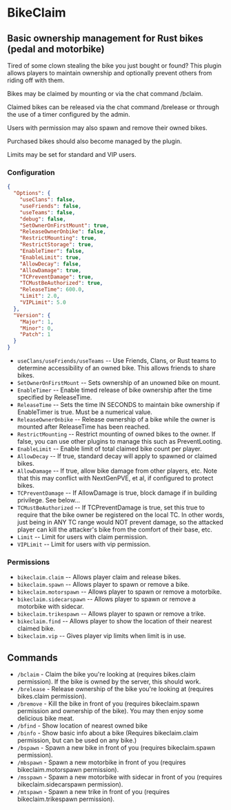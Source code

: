# BikeClaim
## Basic ownership management for Rust bikes (pedal and motorbike)

Tired of some clown stealing the bike you just bought or found?  This plugin allows players to maintain ownership and optionally prevent others from riding off with them.

Bikes may be claimed by mounting or via the chat command /bclaim.

Claimed bikes can be released via the chat command /brelease or through the use of a timer configured by the admin.

Users with permission may also spawn and remove their owned bikes.

Purchased bikes should also become managed by the plugin.

Limits may be set for standard and VIP users.

### Configuration
```json
{
  "Options": {
    "useClans": false,
    "useFriends": false,
    "useTeams": false,
    "debug": false,
    "SetOwnerOnFirstMount": true,
    "ReleaseOwnerOnbike": false,
    "RestrictMounting": true,
    "RestrictStorage": true,
    "EnableTimer": false,
    "EnableLimit": true,
    "AllowDecay": false,
    "AllowDamage": true,
    "TCPreventDamage": true,
    "TCMustBeAuthorized": true,
    "ReleaseTime": 600.0,
    "Limit": 2.0,
    "VIPLimit": 5.0
  },
  "Version": {
    "Major": 1,
    "Minor": 0,
    "Patch": 1
  }
}
```

- `useClans/useFriends/useTeams` -- Use Friends, Clans, or Rust teams to determine accessibility of an owned bike.  This allows friends to share bikes.
- `SetOwnerOnFirstMount` -- Sets ownership of an unowned bike on mount.
- `EnableTimer` -- Enable timed release of bike ownership after the time specified by ReleaseTime.
- `ReleaseTime` -- Sets the time IN SECONDS to maintain bike ownership if EnableTimer is true.  Must be a numerical value.
- `ReleaseOwnerOnbike` -- Release ownership of a bike while the owner is mounted after ReleaseTime has been reached.
- `RestrictMounting` -- Restrict mounting of owned bikes to the owner.  If false, you can use other plugins to manage this such as PreventLooting.
- `EnableLimit` -- Enable limit of total claimed bike count per player.
- `AllowDecay` -- If true, standard decay will apply to spawned or claimed bikes.
- `AllowDamage` -- If true, allow bike damage from other players, etc.  Note that this may conflict with NextGenPVE, et al, if configured to protect bikes.
- `TCPreventDamage` -- If AllowDamage is true, block damage if in building privilege.  See below...
- `TCMustBeAuthorized` -- If TCPreventDamage is true, set this true to require that the bike owner be registered on the local TC.  In other words, just being in ANY TC range would NOT prevent damage, so the attacked player can kill the attacker's bike from the comfort of their base, etc.
- `Limit` -- Limit for users with claim permission.
- `VIPLimit` -- Limit for users with vip permission.

### Permissions

- `bikeclaim.claim` -- Allows player claim and release bikes.
- `bikeclaim.spawn` -- Allows player to spawn or remove a bike.
- `bikeclaim.motorspawn` -- Allows player to spawn or remove a motorbike.
- `bikeclaim.sidecarspawn` -- Allows player to spawn or remove a motorbike with sidecar.
- `bikeclaim.trikespawn` -- Allows player to spawn or remove a trike.
- `bikeclaim.find` -- Allows player to show the location of their nearest claimed bike.
- `bikeclaim.vip` -- Gives player vip limits when limit is in use.

## Commands

- `/bclaim` - Claim the bike you're looking at (requires bikes.claim permission).  If the bike is owned by the server, this should work.
- `/brelease` - Release ownership of the bike you're looking at (requires bikes.claim permission).
- `/bremove` - Kill the bike in front of you (requires bikeclaim.spawn permission and ownership of the bike).  You may then enjoy some delicious bike meat.
- `/bfind` - Show location of nearest owned bike
- `/binfo` - Show basic info about a bike (Requires bikeclaim.claim permission, but can be used on any bike.)
- `/bspawn` - Spawn a new bike in front of you (requires bikeclaim.spawn permission).
- `/mbspawn` - Spawn a new motorbike in front of you (requires bikeclaim.motorspawn permission).
- `/msspawn` - Spawn a new motorbike with sidecar in front of you (requires bikeclaim.sidecarspawn permission).
- `/mtspawn` - Spawn a new trike in front of you (requires bikeclaim.trikespawn permission).

